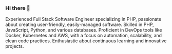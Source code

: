 ### Hi there 👋

Experienced Full Stack Software Engineer specializing in PHP, passionate about creating user-friendly, easily-managed software. Skilled in PHP, JavaScript, Python, and various databases. Proficient in DevOps tools like Docker, Kubernetes and AWS, with a focus on automation, scalability, and clean code practices. Enthusiastic about continuous learning and innovative projects.
